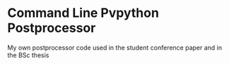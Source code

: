 # Command Line Pvpython Postprocessor
 My own postprocessor code used in the student conference paper and in the BSc thesis
